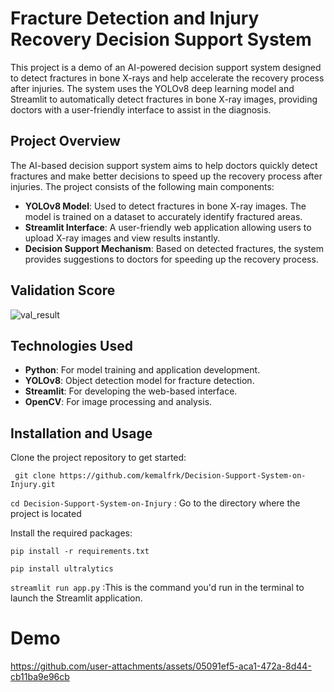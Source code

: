 # Fracture Detection and Injury Recovery Decision Support System

This project is a demo of an AI-powered decision support system designed to detect fractures in bone X-rays and help accelerate the recovery process after injuries. The system uses the YOLOv8 deep learning model and Streamlit to automatically detect fractures in bone X-ray images, providing doctors with a user-friendly interface to assist in the diagnosis.

## Project Overview

The AI-based decision support system aims to help doctors quickly detect fractures and make better decisions to speed up the recovery process after injuries. The project consists of the following main components:

- **YOLOv8 Model**: Used to detect fractures in bone X-ray images. The model is trained on a dataset to accurately identify fractured areas.
- **Streamlit Interface**: A user-friendly web application allowing users to upload X-ray images and view results instantly.
- **Decision Support Mechanism**: Based on detected fractures, the system provides suggestions to doctors for speeding up the recovery process.

## Validation Score

![val_result](https://github.com/user-attachments/assets/3aec4cf4-75a7-4fe7-93b6-e425289e1d1c)


## Technologies Used

- **Python**: For model training and application development.
- **YOLOv8**: Object detection model for fracture detection.
- **Streamlit**: For developing the web-based interface.
- **OpenCV**: For image processing and analysis.

## Installation and Usage

Clone the project repository to get started:




  ` git clone https://github.com/kemalfrk/Decision-Support-System-on-Injury.git`

`cd Decision-Support-System-on-Injury` : Go to the directory where the project is located


Install the required packages:

`pip install -r requirements.txt`

`pip install ultralytics`


`streamlit run app.py` :This is the command you'd run in the terminal to launch the Streamlit application.

# Demo



https://github.com/user-attachments/assets/05091ef5-aca1-472a-8d44-cb11ba9e96cb





